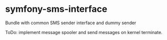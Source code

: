symfony-sms-interface
=====================

Bundle with common SMS sender interface and dummy sender

ToDo: implement message spooler and send messages on kernel terminate. 